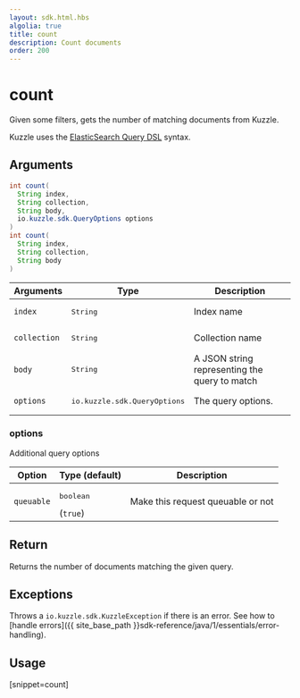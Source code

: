 ```yaml
---
layout: sdk.html.hbs
algolia: true
title: count
description: Count documents
order: 200
---
```


# count

Given some filters, gets the number of matching documents from Kuzzle.

Kuzzle uses the [ElasticSearch Query DSL](https://www.elastic.co/guide/en/elasticsearch/reference/5.x/query-dsl.html) syntax.

## Arguments

```java
int count(
  String index, 
  String collection, 
  String body, 
  io.kuzzle.sdk.QueryOptions options
)
int count(
  String index, 
  String collection, 
  String body
)
```

| Arguments | Type | Description |
| --- | --- | --- |
| `index` | <pre>String</pre> | Index name |
| `collection` | <pre>String</pre> | Collection name |
| `body` | <pre>String</pre> | A JSON string representing the query to match |
| `options` | <pre>io.kuzzle.sdk.QueryOptions</pre> | The query options. |

### options

Additional query options

| Option | Type (default) | Description |
| --- | --- | --- |
| `queuable` | <pre>boolean</pre> (`true`) | Make this request queuable or not |

## Return

Returns the number of documents matching the given query.

## Exceptions

Throws a `io.kuzzle.sdk.KuzzleException` if there is an error. See how to [handle errors]({{ site_base_path }}sdk-reference/java/1/essentials/error-handling).

## Usage

[snippet=count]

